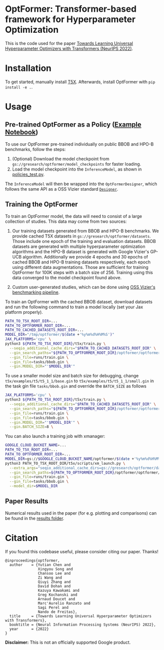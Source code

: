 # OptFormer: Transformer-based framework for Hyperparameter Optimization
This is the code used for the paper [Towards Learning Universal Hyperparameter Optimizers with Transformers (NeurIPS 2022)](https://arxiv.org/abs/2205.13320).

# Installation
To get started, manually install [T5X](https://github.com/google-research/t5x). Afterwards, install OptFormer with ``pip install -e .``.



# Usage

## Pre-trained OptFormer as a Policy ([Example Notebook](https://github.com/google-research/optformer/blob/main/optformer/notebooks/OptFormer_inference.ipynb))
To use our OptFormer pre-trained individually on public BBOB and HPO-B benchmarks, follow the steps:

1. (Optional) Download the model checkpoint from `gs://gresearch/optformer/model_checkpoints` for faster loading.
2. Load the model checkpoint into the `InferenceModel`, as shown in [policies_test.py](https://github.com/google-research/optformer/blob/main/optformer/t5x/policies.py).

The `InferenceModel` will then be wrapped into the `OptFormerDesigner`, which follows the same API as a OSS Vizier standard [`Designer`](https://oss-vizier.readthedocs.io/en/latest/guides/developer/writing_algorithms.html).

## Training the OptFormer
To train an OptFormer model, the data will need to consist of a large collection of studies. This data may come from two sources:

1. Our training datasets generated from BBOB and HPO-B benchmarks. We provide cached T5X datasets in `gs://gresearch/optformer/datasets`. Those include one epoch of the training and evaluation datasets. BBOB datasets are generated with multiple hyperparameter optimization algorithms and the HPO-B dataset is generated with Google Vizier's GP-UCB algorithm. Additionally we provide 4 epochs and 30 epochs of cached BBOB and HPO-B training datasets respectively, each epoch using different data augmentations. Those are sufficient for training OptFormer for 100K steps with a batch size of 256. Training using this data converged to the model checkpoint found above.

2. Custom user-generated studies, which can be done using [OSS Vizier's benchmarking pipeline](https://oss-vizier.readthedocs.io/en/latest/guides/index.html#for-benchmarking).

To train an OptFormer with the cached BBOB dataset, download datasets and run the following command to train a model locally (set your Jax platform properly).

```sh
PATH_TO_T5X_ROOT_DIR=...
PATH_TO_OPTFORMER_ROOT_DIR=...
PATH_TO_CACHED_DATASETS_ROOT_DIR=...
MODEL_DIR="/tmp/optformer/$(date +'%y%m%d%H%M%S')"
JAX_PLATFORMS='cpu' \
python3 ${PATH_TO_T5X_ROOT_DIR}/t5x/train.py \
  --seqio_additional_cache_dirs="$PATH_TO_CACHED_DATASETS_ROOT_DIR" \
  --gin_search_paths="${PATH_TO_OPTFORMER_ROOT_DIR}/optformer/optformer/t5x/configs" \
  --gin_file=runs/train.gin \
  --gin_file=tasks/bbob.gin \
  --gin.MODEL_DIR="'$MODEL_DIR'"
```

To use a smaller model size and batch size for debugging, change `t5x/examples/t5/t5_1_1/base.gin` to `t5x/examples/t5/t5_1_1/small.gin` in the task gin file `tasks/bbob.gin` and override the `BATCH_SIZE` as follows

```sh
JAX_PLATFORMS='cpu' \
python3 ${PATH_TO_T5X_ROOT_DIR}/t5x/train.py \
  --seqio_additional_cache_dirs="$PATH_TO_CACHED_DATASETS_ROOT_DIR" \
  --gin_search_paths="${PATH_TO_OPTFORMER_ROOT_DIR}/optformer/optformer/t5x/configs" \
  --gin_file=runs/train.gin \
  --gin_file=tasks/bbob.gin \
  --gin.MODEL_DIR="'$MODEL_DIR'" \
  --gin.BATCH_SIZE=8 \
```

You can also launch a training job with xmanager:

```sh
GOOGLE_CLOUD_BUCKET_NAME=...
PATH_TO_T5X_ROOT_DIR=...
PATH_TO_OPTFORMER_ROOT_DIR=...
MODEL_DIR=gs://$GOOGLE_CLOUD_BUCKET_NAME/optformer/$(date +'%y%m%d%H%M%S')
python3 PATH_TO_T5X_ROOT_DIR/t5x/scripts/xm_launch.py \
  --extra_args="seqio_additional_cache_dirs=gs://gresearch/optformer/datasets" \
  --gin_search_paths=${PATH_TO_OPTFORMER_ROOT_DIR}/optformer/optformer/t5x/configs \
  --gin_file=runs/train.gin \
  --gin_file=tasks/bbob.gin \
  --model_dir=$MODEL_DIR
```

## Paper Results
Numerical results used in the paper (for e.g. plotting and comparisons) can be found in the [results folder](https://github.com/google-research/optformer/tree/main/optformer/results).

# Citation
If you found this codebase useful, please consider citing our paper. Thanks!

```
@inproceedings{optformer,
  author    = {Yutian Chen and
               Xingyou Song and
               Chansoo Lee and
               Zi Wang and
               Qiuyi Zhang and
               David Dohan and
               Kazuya Kawakami and
               Greg Kochanski and
               Arnaud Doucet and
               Marc'Aurelio Ranzato and
               Sagi Perel and
               Nando de Freitas},
  title     = {Towards Learning Universal Hyperparameter Optimizers with Transformers},
  booktitle = {Neural Information Processing Systems (NeurIPS) 2022},
  year      = {2022}
}
```

**Disclaimer:** This is not an officially supported Google product.
